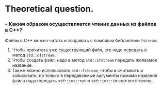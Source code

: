 # Theoretical question.
### - Каким образом осуществляется чтение данных из файлов в C++?
Файлы в С++ можно читать и создавать с помощью библиотеки `fstream`: 
1. Чтобы прочитать уже существующий файл, его надо передать в метод `std::ofstream`.
2. Чтобы создать файл, надо в метод `std::ifstream` передать желаемое название.
3. Также можно использовать `std::fstream`, чтобы и считывать и записывать, но только в передаваемые аргументы помимо названия файла надо передать `std::ios::out` и `std::ios::in` соответственно.

